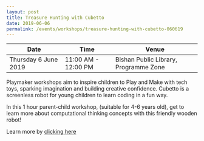```yaml
---
layout: post
title: Treasure Hunting with Cubetto
date: 2019-06-06
permalink: /events/workshops/treasure-hunting-with-cubetto-060619
---
```


| Date | Time | Venue |
|--------|---|---|
| Thursday 6 June 2019 | 11:00 AM - 12:00 PM | Bishan Public Library, Programme Zone |

Playmaker workshops aim to inspire children to Play and Make with tech toys, sparking imagination and building creative confidence. Cubetto is a screenless robot for young children to learn coding in a fun way.

In this 1 hour parent-child workshop, (suitable for 4-6 years old), get to learn more about computational thinking concepts with this friendly wooden robot!

Learn more by <a href="https://www.nlb.gov.sg/golibrary2/e/playmaker-learning-with-tech-toys-for-kids-85180094" target="_blank">clicking here</a>
